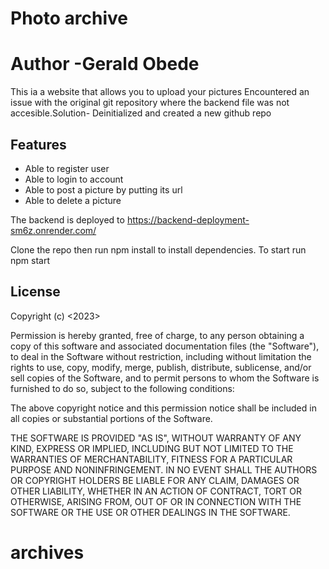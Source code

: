 # Photo archive
# Author -Gerald Obede

This ia a website that allows you to upload your pictures
Encountered an issue with the original git repository where the backend file was not accesible.Solution- Deinitialized and created a new github repo

## Features

- Able to register user
- Able to login to account
- Able to post a picture by putting its url
- Able to delete a picture

The backend is deployed to https://backend-deployment-sm6z.onrender.com/

Clone the repo then run npm install to install dependencies.
To start run npm start



## License

Copyright (c) <2023> <cGerald Obede>

Permission is hereby granted, free of charge, to any person obtaining a copy
of this software and associated documentation files (the "Software"), to deal
in the Software without restriction, including without limitation the rights
to use, copy, modify, merge, publish, distribute, sublicense, and/or sell
copies of the Software, and to permit persons to whom the Software is
furnished to do so, subject to the following conditions:

The above copyright notice and this permission notice shall be included in all
copies or substantial portions of the Software.

THE SOFTWARE IS PROVIDED "AS IS", WITHOUT WARRANTY OF ANY KIND, EXPRESS OR
IMPLIED, INCLUDING BUT NOT LIMITED TO THE WARRANTIES OF MERCHANTABILITY,
FITNESS FOR A PARTICULAR PURPOSE AND NONINFRINGEMENT. IN NO EVENT SHALL THE
AUTHORS OR COPYRIGHT HOLDERS BE LIABLE FOR ANY CLAIM, DAMAGES OR OTHER
LIABILITY, WHETHER IN AN ACTION OF CONTRACT, TORT OR OTHERWISE, ARISING FROM,
OUT OF OR IN CONNECTION WITH THE SOFTWARE OR THE USE OR OTHER DEALINGS IN THE
SOFTWARE.
# archives
